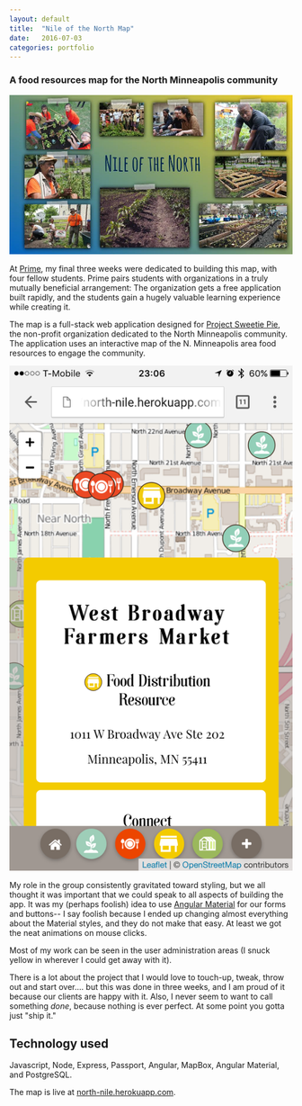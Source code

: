 ```yaml
---
layout: default
title:  "Nile of the North Map"
date:   2016-07-03
categories: portfolio
---
```

### A food resources map for the North Minneapolis community

![Nile of the North photo](/media/notn-cover.jpg)

At [Prime](http://primeacademy.io), my final three weeks were dedicated to building this map, with four fellow students. Prime pairs students with organizations in a truly mutually beneficial arrangement: The organization gets a free application built rapidly, and the students gain a hugely valuable learning experience while creating it.

The map is a full-stack web application designed for [Project Sweetie Pie](http://www.projectsweetiepie.org/), the non-profit organization dedicated to the North Minneapolis community. The application uses an interactive map of the N. Minneapolis area food resources to engage the community.

![NotN Screen Shot](/media/notn-mobile.png)

My role in the group consistently gravitated toward styling, but we all thought it was important that we could speak to all aspects of building the app. It was my (perhaps foolish) idea to use [Angular Material](https://material.angularjs.org/latest/) for our forms and buttons-- I say foolish because I ended up changing almost everything about the Material styles, and they do not make that easy. At least we got the neat animations on mouse clicks.

Most of my work can be seen in the user administration areas (I snuck yellow in wherever I could get away with it).

There is a lot about the project that I would love to touch-up, tweak, throw out and start over.... but this was done in three weeks, and I am proud of it because our clients are happy with it. Also, I never seem to want to call something *done*, because nothing is ever perfect. At some point you gotta just "ship it."

## Technology used

Javascript, Node, Express, Passport, Angular, MapBox, Angular Material, and PostgreSQL.

The map is live at [north-nile.herokuapp.com](http://north-nile.herokuapp.com).
